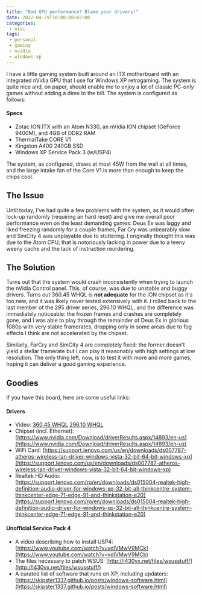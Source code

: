 ```yaml
---
title: "Bad GPU performance? Blame your drivers!"
date: 2022-04-29T18:08:00+02:00
categories:
 - misc
tags:
 - personal
 - gaming
 - nvidia
 - windows-xp
---
```


I have a little gaming system built around an ITX motherboard with an integrated nVidia GPU that I use for Windows XP retrogaming. The system is quite nice and, on paper, should enable me to enjoy a lot of classic PC-only games without adding a dime to the bill. The system is configured as follows:

#### Specs

- Zotac ION ITX with an  Atom N330, an nVidia ION chipset (GeForce 9400M), and 4GB of DDR2 RAM
- ThermalTake CORE V1 
- Kingston A400 240GB SSD
- Windows XP Service Pack 3 (w/USP4)

The system, as configured, draws at most 45W from the wall at all times, and the large intake fan of the Core V1 is more than enough to keep the chips cool.

## The Issue

Until today, I've had quite a few problems with the system, as it would often lock-up randomly (requiring an hard reset) and give me overall poor performance even on the least demanding games: Deus Ex was laggy and liked freezing randomly for a couple frames, Far Cry was unbearably slow and SimCity 4 was unplayable due to stuttering. I originally thought this was due to the Atom CPU, that is notoriously lacking in power due to a teeny weeny cache and the lack of instruction reordering.

## The Solution

Turns out that the system would crash inconsistently when trying to launch the nVidia Control panel. This, of course, was due to unstable and buggy drivers. Turns out 360.45 WHQL is **not adequate** for the ION chipset as it's too new, and it was likely never tested extensively with it. I rolled back to the last member of the 295 driver series, 296.10 WHQL, and the difference was immediately noticeable: the frozen frames and crashes are completely gone, and I was able to play through the remainder of Deus Ex in glorious 1080p with very stable framerates, dropping only in some areas due to fog effects I think are not accelerated by the chipset.

Similarly, FarCry and SimCity 4 are completely fixed: the former doesn't yield a stellar framerate but I can play it reasonably with high settings at low resolution. The only thing left, now, is to test it with more and more games, hoping it can deliver a good gaming experience.

## Goodies

If you have this board, here are some useful links:

#### Drivers

- Video: [360.45 WHQL](https://www.nvidia.com/Download/driverResults.aspx/77225/en-us) [296.10 WHQL](https://www.nvidia.com/download/driverResults.aspx/42438/en-us)
- Chipset (incl. Ethernet): [https://www.nvidia.com/Download/driverResults.aspx/14893/en-us](https://www.nvidia.com/Download/driverResults.aspx/14893/en-us)
- WiFi Card: [https://support.lenovo.com/us/en/downloads/ds007787-atheros-wireless-lan-driver-windows-vista-32-bit-64-bit-windows-xp](https://support.lenovo.com/us/en/downloads/ds007787-atheros-wireless-lan-driver-windows-vista-32-bit-64-bit-windows-xp)
- Realtek HD Audio: [https://support.lenovo.com/ro/en/downloads/ds015004-realtek-high-definition-audio-driver-for-windows-xp-32-bit-all-thinkcentre-system-thinkcenter-edge-71-edge-91-and-thinkstation-e20](https://support.lenovo.com/ro/en/downloads/ds015004-realtek-high-definition-audio-driver-for-windows-xp-32-bit-all-thinkcentre-system-thinkcenter-edge-71-edge-91-and-thinkstation-e20)

#### Unofficial Service Pack 4

- A video describing how to install USP4: [https://www.youtube.com/watch?v=vdIVMwV9MCk](https://www.youtube.com/watch?v=vdIVMwV9MCk)
- The files necessary to patch WSUS: [http://i430vx.net/files/wsusstuff/](http://i430vx.net/files/wsusstuff/)
- A curated list of software that runs on XP, including updaters: [https://skipster1337.github.io/posts/windows-software.html](https://skipster1337.github.io/posts/windows-software.html)



